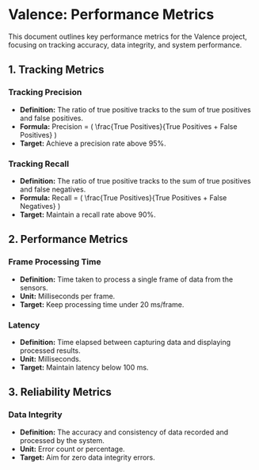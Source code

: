 # Valence: Performance Metrics

This document outlines key performance metrics for the Valence project, focusing on tracking accuracy, data integrity, and system performance.

## **1. Tracking Metrics**

### **Tracking Precision**

- **Definition:** The ratio of true positive tracks to the sum of true positives and false positives.
- **Formula:** Precision = \( \frac{True Positives}{True Positives + False Positives} \)
- **Target:** Achieve a precision rate above 95%.

### **Tracking Recall**

- **Definition:** The ratio of true positive tracks to the sum of true positives and false negatives.
- **Formula:** Recall = \( \frac{True Positives}{True Positives + False Negatives} \)
- **Target:** Maintain a recall rate above 90%.

## **2. Performance Metrics**

### **Frame Processing Time**

- **Definition:** Time taken to process a single frame of data from the sensors.
- **Unit:** Milliseconds per frame.
- **Target:** Keep processing time under 20 ms/frame.

### **Latency**

- **Definition:** Time elapsed between capturing data and displaying processed results.
- **Unit:** Milliseconds.
- **Target:** Maintain latency below 100 ms.

## **3. Reliability Metrics**

### **Data Integrity**

- **Definition:** The accuracy and consistency of data recorded and processed by the system.
- **Unit:** Error count or percentage.
- **Target:** Aim for zero data integrity errors.
